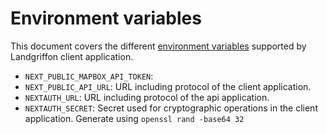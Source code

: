 # Environment variables

This document covers the different [environment variables](https://en.wikipedia.org/wiki/Environment_variable) supported
by Landgriffon client application.

* `NEXT_PUBLIC_MAPBOX_API_TOKEN`:
* `NEXT_PUBLIC_API_URL`: URL including protocol of the client application.
* `NEXTAUTH_URL`: URL including protocol of the api application.
* `NEXTAUTH_SECRET`: Secret used for cryptographic operations in the client application. Generate using `openssl rand -base64 32`
